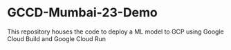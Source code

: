 # GCCD-Mumbai-23-Demo
This repository houses the code to deploy a ML model to GCP using Google Cloud Build and Google Cloud Run
